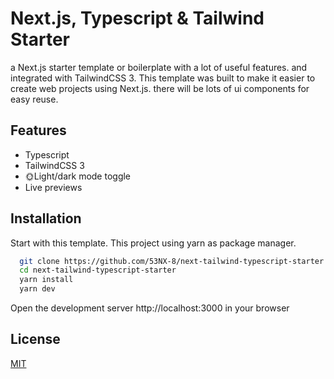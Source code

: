 
# Next.js, Typescript & Tailwind Starter

a Next.js starter template or boilerplate with a lot of useful features. and integrated with TailwindCSS 3. This template was built to make it easier to create web projects using Next.js. there will be lots of ui components for easy reuse.


## Features

- Typescript
- TailwindCSS 3
- 🌞Light/dark mode toggle
- Live previews


## Installation

Start with this template. This project using yarn as package manager.

```bash
  git clone https://github.com/53NX-8/next-tailwind-typescript-starter
  cd next-tailwind-typescript-starter
  yarn install
  yarn dev
```
Open the development server http://localhost:3000 in your browser
    
## License

[MIT](https://choosealicense.com/licenses/mit/)

